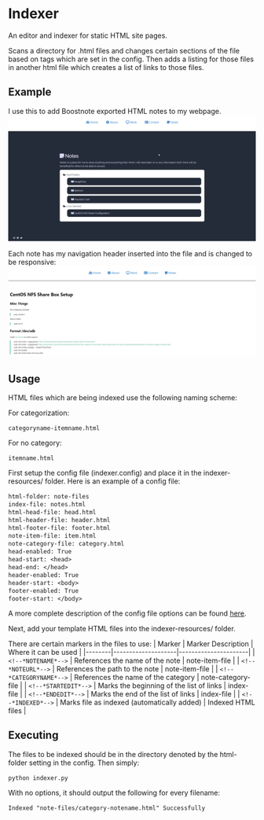 # Indexer
An editor and indexer for static HTML site pages.

Scans a directory for .html files and changes certain sections of the file based on tags which are set in the config.
Then adds a listing for those files in another html file which creates a list of links to those files.

## Example

I use this to add Boostnote exported HTML notes to my webpage.
<img src="https://raw.githubusercontent.com/nadehi18/Indexer/master/examples/notes.png">

Each note has my navigation header inserted into the file and is changed to be responsive:
<img src="https://raw.githubusercontent.com/nadehi18/Indexer/master/examples/example_note.png">

## Usage

HTML files which are being indexed use the following naming scheme:

For categorization:
```
categoryname-itemname.html
```
For no category:
```
itemname.html
```


First setup the config file (indexer.config) and place it in the indexer-resources/ folder.
Here is an example of a config file:

```
html-folder: note-files
index-file: notes.html
html-head-file: head.html
html-header-file: header.html
html-footer-file: footer.html
note-item-file: item.html
note-category-file: category.html
head-enabled: True
head-start: <head>
head-end: </head>
header-enabled: True
header-start: <body>
footer-enabled: True
footer-start: </body>
```

A more complete description of the config file options can be found [here](https://github.com/nadehi18/Indexer/examples/config_description.md).

Next, add your template HTML files into the indexer-resources/ folder.

There are certain markers in the files to use:
| Marker | Marker Description | Where it can be used |
|--------|--------------------|----------------------|
| ```<!--*NOTENAME*-->``` | References the name of the note | note-item-file |
| ```<!--*NOTEURL*-->```  | References the path to the note | note-item-file |
| ```<!--*CATEGORYNAME*-->``` | References the name of the category | note-category-file |
| ```<!--*STARTEDIT*-->``` | Marks the beginning of the list of links | index-file |
| ```<!--*ENDEDIT*-->``` | Marks the end of the list of links | index-file |
| ```<!--*INDEXED*-->``` | Marks file as indexed (automatically added) | Indexed HTML files |

## Executing

The files to be indexed should be in the directory denoted by the html-folder setting in the config.
Then simply:
```
python indexer.py
```
With no options, it should output the following for every filename:
```
Indexed "note-files/category-notename.html" Successfully
```
